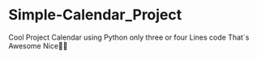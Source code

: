 # Simple-Calendar_Project
Cool Project Calendar using Python only three or four Lines code That`s Awesome Nice👏👏
